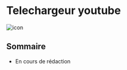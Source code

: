 # Telechargeur youtube

![icon](https://github.com/user-attachments/assets/e7d17cd4-0307-4764-92fd-148158de3281)

## Sommaire

- En cours de rédaction
